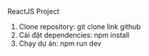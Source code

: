 ReactJS Project
1. Clone repository:
   git clone link github
2. Cài đặt dependencies:
   npm install
3. Chạy dự án:
   npm run dev
